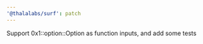 ```yaml
---
'@thalalabs/surf': patch
---
```


Support 0x1::option::Option as function inputs, and add some tests

